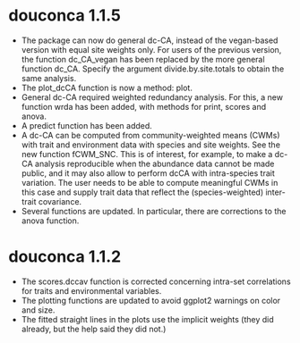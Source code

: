 # douconca 1.1.5

* The package can now do general dc-CA, instead of the vegan-based version with equal
site weights only. For users of the previous version, the function 
dc_CA_vegan has been replaced by the more general function dc_CA. Specify
the argument divide.by.site.totals to obtain the same analysis.
* The plot_dcCA function is now a method: plot.
* General dc-CA required weighted redundancy analysis. For this, a new function
wrda has been added, with methods for print, scores and anova.
* A predict function has been added.
* A dc-CA can be computed from community-weighted means (CWMs) with
trait and environment data with species and site weights. See the new function fCWM_SNC. This is of interest, for example,
to make a dc-CA analysis reproducible when the abundance data cannot be made public, and
it may also allow to perform dcCA with intra-species trait variation. 
The user needs to be able to compute meaningful CWMs in this case and supply 
trait data that reflect the (species-weighted) inter-trait covariance.
* Several functions are updated. In particular, there are corrections to
the anova function.

# douconca 1.1.2

* The scores.dccav function is corrected concerning intra-set correlations for traits and environmental variables.
* The plotting functions are updated to avoid ggplot2 warnings on color and size.
* The fitted straight lines in the plots use the implicit weights (they did already, but the help said they did not.)


